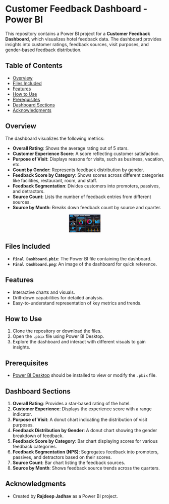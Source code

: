 # Customer Feedback Dashboard - Power BI

This repository contains a Power BI project for a **Customer Feedback Dashboard**, which visualizes hotel feedback data. The dashboard provides insights into customer ratings, feedback sources, visit purposes, and gender-based feedback distribution.

## Table of Contents
- [Overview](#overview)
- [Files Included](#files-included)
- [Features](#features)
- [How to Use](#how-to-use)
- [Prerequisites](#prerequisites)
- [Dashboard Sections](#dashboard-sections)
- [Acknowledgments](#acknowledgments)

  
## Overview

The dashboard visualizes the following metrics:
- **Overall Rating**: Shows the average rating out of 5 stars.
- **Customer Experience Score**: A score reflecting customer satisfaction.
- **Purpose of Visit**: Displays reasons for visits, such as business, vacation, etc.
- **Count by Gender**: Represents feedback distribution by gender.
- **Feedback Score by Category**: Shows scores across different categories like facilities, restaurant, room, and staff.
- **Feedback Segmentation**: Divides customers into promoters, passives, and detractors.
- **Source Count**: Lists the number of feedback entries from different sources.
- **Source by Month**: Breaks down feedback count by source and quarter.
<p align="center">
  <img src="Dashboard.png" alt="Customer Feedback Dashboard" width="20%">
</p>


## Files Included
- **`Final Dashboard.pbix`**: The Power BI file containing the dashboard.
- **`Final Dashboard.png`**: An image of the dashboard for quick reference.

## Features
- Interactive charts and visuals.
- Drill-down capabilities for detailed analysis.
- Easy-to-understand representation of key metrics and trends.

## How to Use
1. Clone the repository or download the files.
2. Open the `.pbix` file using Power BI Desktop.
3. Explore the dashboard and interact with different visuals to gain insights.

## Prerequisites
- [Power BI Desktop](https://powerbi.microsoft.com/en-us/downloads/) should be installed to view or modify the `.pbix` file.

## Dashboard Sections
1. **Overall Rating**: Provides a star-based rating of the hotel.
2. **Customer Experience**: Displays the experience score with a range indicator.
3. **Purpose of Visit**: A donut chart indicating the distribution of visit purposes.
4. **Feedback Distribution by Gender**: A donut chart showing the gender breakdown of feedback.
5. **Feedback Score by Category**: Bar chart displaying scores for various feedback categories.
6. **Feedback Segmentation (NPS)**: Segregates feedback into promoters, passives, and detractors based on their scores.
7. **Source Count**: Bar chart listing the feedback sources.
8. **Source by Month**: Shows feedback source trends across the quarters.

## Acknowledgments
- Created by **Rajdeep Jadhav** as a Power BI project.

